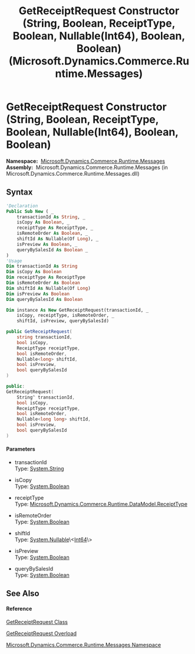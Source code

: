 ﻿---
title: GetReceiptRequest Constructor (String, Boolean, ReceiptType, Boolean, Nullable(Int64), Boolean, Boolean) (Microsoft.Dynamics.Commerce.Runtime.Messages)
TOCTitle: GetReceiptRequest Constructor (String, Boolean, ReceiptType, Boolean, Nullable(Int64), Boolean, Boolean)
ms:assetid: M:Microsoft.Dynamics.Commerce.Runtime.Messages.GetReceiptRequest.#ctor(System.String,System.Boolean,Microsoft.Dynamics.Commerce.Runtime.DataModel.ReceiptType,System.Boolean,System.Nullable{System.Int64},System.Boolean,System.Boolean)
ms:mtpsurl: https://technet.microsoft.com/en-us/library/microsoft.dynamics.commerce.runtime.messages.getreceiptrequest.getreceiptrequest(v=AX.60)
ms:contentKeyID: 65317302
ms.date: 05/18/2015
mtps_version: v=AX.60
dev_langs:
- vb
- csharp
- c++
---

# GetReceiptRequest Constructor (String, Boolean, ReceiptType, Boolean, Nullable(Int64), Boolean, Boolean)

**Namespace:**  [Microsoft.Dynamics.Commerce.Runtime.Messages](microsoft-dynamics-commerce-runtime-messages-namespace.md)  
**Assembly:**  Microsoft.Dynamics.Commerce.Runtime.Messages (in Microsoft.Dynamics.Commerce.Runtime.Messages.dll)

## Syntax

``` vb
'Declaration
Public Sub New ( _
    transactionId As String, _
    isCopy As Boolean, _
    receiptType As ReceiptType, _
    isRemoteOrder As Boolean, _
    shiftId As Nullable(Of Long), _
    isPreview As Boolean, _
    queryBySalesId As Boolean _
)
'Usage
Dim transactionId As String
Dim isCopy As Boolean
Dim receiptType As ReceiptType
Dim isRemoteOrder As Boolean
Dim shiftId As Nullable(Of Long)
Dim isPreview As Boolean
Dim queryBySalesId As Boolean

Dim instance As New GetReceiptRequest(transactionId, _
    isCopy, receiptType, isRemoteOrder, _
    shiftId, isPreview, queryBySalesId)
```

``` csharp
public GetReceiptRequest(
    string transactionId,
    bool isCopy,
    ReceiptType receiptType,
    bool isRemoteOrder,
    Nullable<long> shiftId,
    bool isPreview,
    bool queryBySalesId
)
```

``` c++
public:
GetReceiptRequest(
    String^ transactionId, 
    bool isCopy, 
    ReceiptType receiptType, 
    bool isRemoteOrder, 
    Nullable<long long> shiftId, 
    bool isPreview, 
    bool queryBySalesId
)
```

#### Parameters

  - transactionId  
    Type: [System.String](https://technet.microsoft.com/en-us/library/s1wwdcbf\(v=ax.60\))  

<!-- end list -->

  - isCopy  
    Type: [System.Boolean](https://technet.microsoft.com/en-us/library/a28wyd50\(v=ax.60\))  

<!-- end list -->

  - receiptType  
    Type: [Microsoft.Dynamics.Commerce.Runtime.DataModel.ReceiptType](receipttype-enumeration-microsoft-dynamics-commerce-runtime-datamodel.md)  

<!-- end list -->

  - isRemoteOrder  
    Type: [System.Boolean](https://technet.microsoft.com/en-us/library/a28wyd50\(v=ax.60\))  

<!-- end list -->

  - shiftId  
    Type: [System.Nullable](https://technet.microsoft.com/en-us/library/b3h38hb0\(v=ax.60\))\<[Int64](https://technet.microsoft.com/en-us/library/6yy583ek\(v=ax.60\))\>  

<!-- end list -->

  - isPreview  
    Type: [System.Boolean](https://technet.microsoft.com/en-us/library/a28wyd50\(v=ax.60\))  

<!-- end list -->

  - queryBySalesId  
    Type: [System.Boolean](https://technet.microsoft.com/en-us/library/a28wyd50\(v=ax.60\))  

## See Also

#### Reference

[GetReceiptRequest Class](getreceiptrequest-class-microsoft-dynamics-commerce-runtime-messages.md)

[GetReceiptRequest Overload](getreceiptrequest-constructor-microsoft-dynamics-commerce-runtime-messages.md)

[Microsoft.Dynamics.Commerce.Runtime.Messages Namespace](microsoft-dynamics-commerce-runtime-messages-namespace.md)

